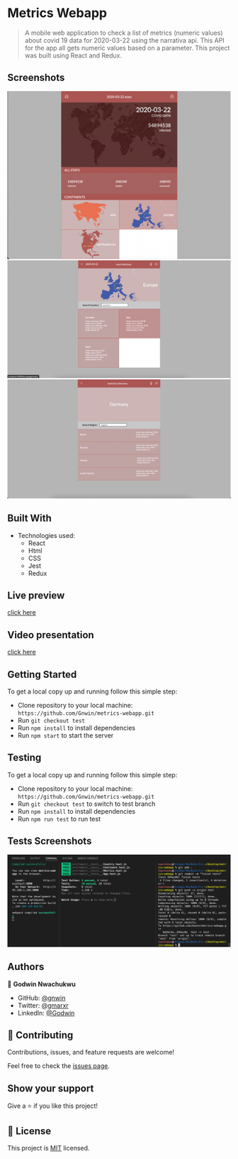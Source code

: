 # Metrics Webapp

>A mobile web application to check a list of metrics (numeric values) about covid 19 data for 2020-03-22 using the narrativa api. This API for the app all gets numeric values based on a parameter. This project was built using React and Redux.

## Screenshots

<img src="./src/assets/images/Screenshot 2022-06-01 at 9.12.11 AM.png">
<img src="./src/assets/images/Screenshot 2022-06-03 at 12.57.43 PM.png">
<img src="./src/assets/images/Screenshot 2022-06-03 at 12.58.59 PM.png">

## Built With

- Technologies used:
  - React
  - Html
  - CSS
  - Jest
  - Redux

## Live preview

 [click here](https://fantastic-shortbread-de13a8.netlify.app)

## Video presentation

 [click here](https://www.loom.com/share/b3efdda77cd5494892d60420a6897647)

## Getting Started

To get a local copy up and running follow this simple step:

- Clone repository to your local machine: `https://github.com/Gnwin/metrics-webapp.git`
- Run `git checkout test`
- Run `npm install` to install dependencies
- Run `npm start` to start the server

## Testing

To get a local copy up and running follow this simple step:

- Clone repository to your local machine: `https://github.com/Gnwin/metrics-webapp.git`
- Run `git checkout test` to switch to test branch
- Run `npm install` to install dependencies
- Run `npm run test` to run test

## Tests Screenshots

<img src="./src/assets/images/Screenshot 2022-06-01 at 2.35.46 PM.png">

## Authors

👤 **Godwin Nwachukwu**

- GitHub: [@gnwin](https://github.com/Gnwin)
- Twitter: [@gmarxr](https://twitter.com/gmarxr)
- LinkedIn: [@Godwin](http://www.linkedin.com/in/n-gwin)

## 🤝 Contributing

Contributions, issues, and feature requests are welcome!

Feel free to check the [issues page](https://github.com/Gnwin/metrics-webapp/issues).

## Show your support

Give a ⭐️ if you like this project!

## 📝 License

This project is [MIT](./MIT.md) licensed.
